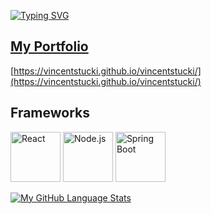 [![Typing SVG](https://readme-typing-svg.demolab.com?font=Fira+Code&duration=2000&pause=1000&width=435&lines=Welcome+to+My+Profile;My+name+is+Vincent+Stucki)](https://git.io/typing-svg)
## [My Portfolio](https://vincentstucki.github.io/vincentstucki/)
[https://vincentstucki.github.io/vincentstucki/](https://vincentstucki.github.io/vincentstucki/)


<p align="center">
<h2>Frameworks</h2>

  <img src="https://upload.wikimedia.org/wikipedia/commons/a/a7/React-icon.svg" alt="React" width="80" height="80" />
  <img src="https://upload.wikimedia.org/wikipedia/commons/d/d9/Node.js_logo.svg" alt="Node.js" width="80" height="80" />
  <img src="https://upload.wikimedia.org/wikipedia/commons/4/44/Spring_Framework_Logo_2018.svg" alt="Spring Boot" width="80" height="80" />
</p>

[![My GitHub Language Stats](https://github-readme-stats.vercel.app/api/top-langs/?username=VincentStucki&langs_count=5&theme=tokyonight)]()


